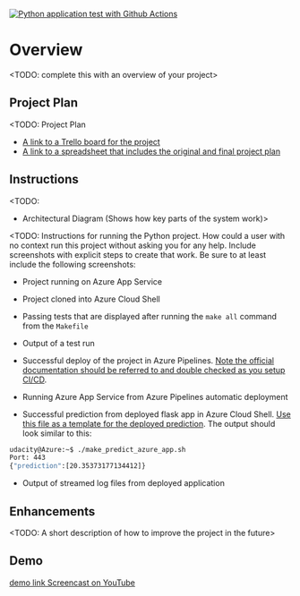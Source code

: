 [![Python application test with Github Actions](https://github.com/wiemSghaier1/udacityProject2/actions/workflows/pythonapp.yml/badge.svg)](https://github.com/wiemSghaier1/udacityProject2/actions/workflows/pythonapp.yml)


# Overview

<TODO: complete this with an overview of your project>

## Project Plan
<TODO: Project Plan

* [A link to a Trello board for the project](https://trello.com/b/3O0o0gen/udacity)
* [A link to a spreadsheet that includes the original and final project plan](https://github.com/wiemSghaier1/udacityProject2/blob/main/project-management-template(Sheet1).csv)

## Instructions

<TODO:  
* Architectural Diagram (Shows how key parts of the system work)>

<TODO:  Instructions for running the Python project.  How could a user with no context run this project without asking you for any help.  Include screenshots with explicit steps to create that work. Be sure to at least include the following screenshots:

* Project running on Azure App Service

* Project cloned into Azure Cloud Shell

* Passing tests that are displayed after running the `make all` command from the `Makefile`

* Output of a test run

* Successful deploy of the project in Azure Pipelines.  [Note the official documentation should be referred to and double checked as you setup CI/CD](https://docs.microsoft.com/en-us/azure/devops/pipelines/ecosystems/python-webapp?view=azure-devops).

* Running Azure App Service from Azure Pipelines automatic deployment

* Successful prediction from deployed flask app in Azure Cloud Shell.  [Use this file as a template for the deployed prediction](https://github.com/udacity/nd082-Azure-Cloud-DevOps-Starter-Code/blob/master/C2-AgileDevelopmentwithAzure/project/starter_files/flask-sklearn/make_predict_azure_app.sh).
The output should look similar to this:

```bash
udacity@Azure:~$ ./make_predict_azure_app.sh
Port: 443
{"prediction":[20.35373177134412]}
```

* Output of streamed log files from deployed application

> 

## Enhancements

<TODO: A short description of how to improve the project in the future>

## Demo 

[demo link Screencast on YouTube](https://youtu.be/2vv5tJ105Gs)


